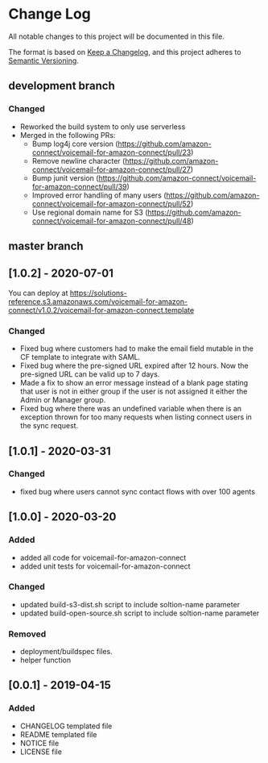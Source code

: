 # Change Log
All notable changes to this project will be documented in this file.

The format is based on [Keep a Changelog](https://keepachangelog.com/en/1.0.0/),
and this project adheres to [Semantic Versioning](https://semver.org/spec/v2.0.0.html).

## development branch
### Changed
- Reworked the build system to only use serverless
- Merged in the following PRs:
  - Bump log4j core version (https://github.com/amazon-connect/voicemail-for-amazon-connect/pull/23)
  - Remove newline character (https://github.com/amazon-connect/voicemail-for-amazon-connect/pull/27)
  - Bump junit version (https://github.com/amazon-connect/voicemail-for-amazon-connect/pull/39)
  - Improved error handling of many users (https://github.com/amazon-connect/voicemail-for-amazon-connect/pull/52)
  - Use regional domain name for S3 (https://github.com/amazon-connect/voicemail-for-amazon-connect/pull/48)

## master branch
## [1.0.2] - 2020-07-01
You can deploy at https://solutions-reference.s3.amazonaws.com/voicemail-for-amazon-connect/v1.0.2/voicemail-for-amazon-connect.template 
### Changed
- Fixed bug where customers had to make the email field mutable in the CF template to integrate with SAML.
- Fixed bug where the pre-signed URL expired after 12 hours. Now the pre-signed URL can be valid up to 7 days.
- Made a fix to show an error message instead of a blank page stating that user is not in either group if the user is not assigned it either the Admin or Manager group.
- Fixed bug where there was an undefined variable when there is an exception thrown for too many requests when listing connect users in the sync request.

## [1.0.1] - 2020-03-31
### Changed
- fixed bug where users cannot sync contact flows with over 100 agents

## [1.0.0] - 2020-03-20
### Added
- added all code for voicemail-for-amazon-connect
- added unit tests for voicemail-for-amazon-connect

### Changed
- updated build-s3-dist.sh script to include soltion-name parameter
- updated build-open-source.sh script to include soltion-name parameter

### Removed
- deployment/buildspec files.
- helper function

## [0.0.1] - 2019-04-15
### Added
- CHANGELOG templated file
- README templated file
- NOTICE file
- LICENSE file
